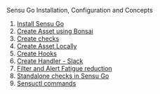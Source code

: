 Sensu Go Installation, Configuration and Concepts

1. [Install Sensu Go](https://github.com/deepanmurugan/aws_and_infra_docs/blob/master/Sensu-go/Installing_Sensu_go.md)
2. [Create Asset using Bonsai](https://github.com/deepanmurugan/aws_and_infra_docs/blob/master/Sensu-go/Sensu_Go_Assets.md)
3. [Create checks](https://github.com/deepanmurugan/aws_and_infra_docs/blob/master/Sensu-go/Create_checks.md)
4. [Create Asset Locally](https://github.com/deepanmurugan/aws_and_infra_docs/blob/master/Sensu-go/Create_asset_locally.md)
5. [Create Hooks](https://github.com/deepanmurugan/aws_and_infra_docs/blob/master/Sensu-go/Create_hooks.md)
6. [Create Handler - Slack](https://github.com/deepanmurugan/aws_and_infra_docs/blob/master/Sensu-go/Create_handler_slack.md)
7. [Filter and Alert Fatigue reduction]()
8. [Standalone checks in Sensu Go]()
9. [Sensuctl commands]()
